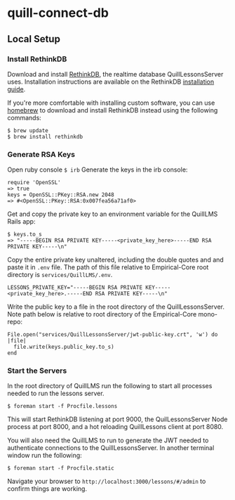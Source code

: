# quill-connect-db

## Local Setup

### Install RethinkDB

Download and install [RethinkDB](https://www.rethinkdb.com/), the realtime database QuillLessonsServer uses. Installation instructions are available on the RethinkDB [installation guide](https://rethinkdb.com/docs/install/).

If you're more comfortable with installing custom software, you can use [homebrew](http://brew.sh/) to download and install RethinkDB instead using the following commands:

    $ brew update
    $ brew install rethinkdb

### Generate RSA Keys
Open ruby console `$ irb`
Generate the keys in the irb console:
```
require 'OpenSSL'
=> true
keys = OpenSSL::PKey::RSA.new 2048
=> #<OpenSSL::PKey::RSA:0x007fea56a71af0>
```
Get and copy the private key to an environment variable for the QuillLMS Rails app:
```
$ keys.to_s
=> "-----BEGIN RSA PRIVATE KEY-----<private_key_here>-----END RSA PRIVATE KEY-----\n"
```
Copy the entire private key unaltered, including the double quotes and and paste it in `.env` file. The path of this file relative to Empirical-Core root directory is `services/QuillLMS/.env`.
```
LESSONS_PRIVATE_KEY="-----BEGIN RSA PRIVATE KEY-----<private_key_here>.-----END RSA PRIVATE KEY-----\n"
```

Write the public key to a file in the root directory of the QuillLessonsServer. Note path below is relative to root directory of the Empirical-Core mono-repo:

```
File.open("services/QuillLessonsServer/jwt-public-key.crt", 'w') do |file|
  file.write(keys.public_key.to_s)
end
```
### Start the Servers
In the root directory of QuillLMS run the following to start all processes needed to run the lessons server.
```
$ foreman start -f Procfile.lessons
```
This will start RethinkDB listening at port 9000, the QuilLessonsServer Node process at port 8000, and a hot reloading QuillLessons client at port 8080.

You will also need the QuillLMS to run to generate the JWT needed to authenticate connections to the QuillLessonsServer. In another terminal window run the following:
```
$ foreman start -f Procfile.static
```
Navigate your browser to `http://localhost:3000/lessons/#/admin` to confirm things are working.
